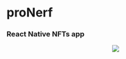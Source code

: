 # proNerf
### React Native NFTs app

<p align="center">
  <img src="https://user-images.githubusercontent.com/72669865/230988370-e81b9d3f-6d53-47b5-859d-6d2d7e739782.png" />
</p>
